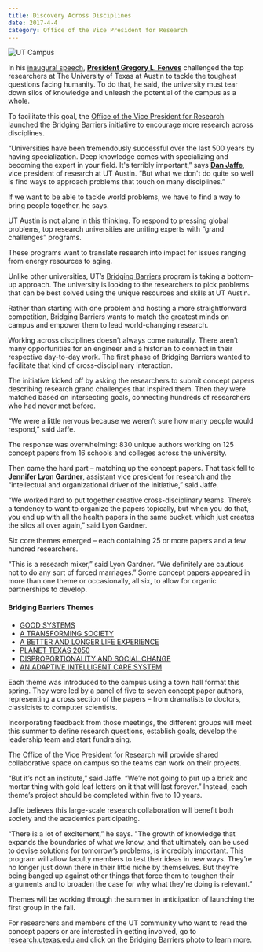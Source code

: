 ```yaml
--- 
title: Discovery Across Disciplines
date: 2017-4-4
category: Office of the Vice President for Research
---
```


![UT Campus](http://research.utexas.edu/showcase/assets/js/fileman/Uploads/hero-bridging-barriers.jpg)

In his [inaugural speech](http://president.utexas.edu/inauguration), **[President Gregory L. Fenves](http://president.utexas.edu/president-fenves/biography)** challenged the top researchers at The University of Texas at Austin to tackle the toughest questions facing humanity. To do that, he said, the university must tear down silos of knowledge and unleash the potential of the campus as a whole.

To facilitate this goal, the [Office of the Vice President for Research](../../../../) launched the Bridging Barriers initiative to encourage more research across disciplines.

“Universities have been tremendously successful over the last 500 years by having specialization. Deep knowledge comes with specializing and becoming the expert in your field. It's terribly important,” says **[Dan Jaffe](https://cns.utexas.edu/directory/item/11-astronomy/265-jaffe-daniel-t?Itemid=349)**, vice president of research at UT Austin. “But what we don't do quite so well is find ways to approach problems that touch on many disciplines.”

If we want to be able to tackle world problems, we have to find a way to bring people together, he says.

UT Austin is not alone in this thinking. To respond to pressing global problems, top research universities are uniting experts with “grand challenges” programs.  

These programs want to translate research into impact for issues ranging from energy resources to aging.

Unlike other universities, UT’s [Bridging Barriers](../../../../vpr-initiatives/bridging-barriers/) program is taking a bottom-up approach. The university is looking to the researchers to pick problems that can be best solved using the unique resources and skills at UT Austin.

Rather than starting with one problem and hosting a more straightforward competition, Bridging Barriers wants to match the greatest minds on campus and empower them to lead world-changing research.

Working across disciplines doesn’t always come naturally. There aren’t many opportunities for an engineer and a historian to connect in their respective day-to-day work. The first phase of Bridging Barriers wanted to facilitate that kind of cross-disciplinary interaction.

The initiative kicked off by asking the researchers to submit concept papers describing research grand challenges that inspired them. Then they were matched based on intersecting goals, connecting hundreds of researchers who had never met before.

“We were a little nervous because we weren’t sure how many people would respond,” said Jaffe.

The response was overwhelming: 830 unique authors working on 125 concept papers from 16 schools and colleges across the university.

Then came the hard part – matching up the concept papers. That task fell to **Jennifer Lyon Gardner**, assistant vice president for research and the “intellectual and organizational driver of the initiative,” said Jaffe.

“We worked hard to put together creative cross-disciplinary teams. There’s a tendency to want to organize the papers topically, but when you do that, you end up with all the health papers in the same bucket, which just creates the silos all over again,” said Lyon Gardner.

Six core themes emerged – each containing 25 or more papers and a few hundred researchers.

“This is a research mixer,” said Lyon Gardner. “We definitely are cautious not to do any sort of forced marriages.” Some concept papers appeared in more than one theme or occasionally, all six, to allow for organic partnerships to develop.

#### Bridging Barriers Themes

*   [GOOD SYSTEMS](../../../../bridging-barriers/theme/good-systems)
*   [A TRANSFORMING SOCIETY](../../../../bridging-barriers/theme/transforming-society)
*   [A BETTER AND LONGER LIFE EXPERIENCE](../../../../bridging-barriers/theme/better-and-longer-life)
*   [PLANET TEXAS 2050](../../../../bridging-barriers/theme/environment-habitability)
*   [DISPROPORTIONALITY AND SOCIAL CHANGE](../../../../bridging-barriers/theme/disproportionality-social)
*   [AN ADAPTIVE INTELLIGENT CARE SYSTEM](../../../../bridging-barriers/theme/adaptive-intelligent-care)

Each theme was introduced to the campus using a town hall format this spring. They were led by a panel of five to seven concept paper authors, representing a cross section of the papers – from dramatists to doctors, classicists to computer scientists.

Incorporating feedback from those meetings, the different groups will meet this summer to define research questions, establish goals, develop the leadership team and start fundraising.

The Office of the Vice President for Research will provide shared collaborative space on campus so the teams can work on their projects.

“But it’s not an institute,” said Jaffe. “We’re not going to put up a brick and mortar thing with gold leaf letters on it that will last forever.” Instead, each theme’s project should be completed within five to 10 years.

Jaffe believes this large-scale research collaboration will benefit both society and the academics participating.

“There is a lot of excitement,” he says. "The growth of knowledge that expands the boundaries of what we know, and that ultimately can be used to devise solutions for tomorrow’s problems, is incredibly important. This program will allow faculty members to test their ideas in new ways. They’re no longer just down there in their little niche by themselves. But they're being banged up against other things that force them to toughen their arguments and to broaden the case for why what they're doing is relevant.”

Themes will be working through the summer in anticipation of launching the first group in the fall.

For researchers and members of the UT community who want to read the concept papers or are interested in getting involved, go to [research.utexas.edu](../../../../) and click on the Bridging Barriers photo to learn more.
